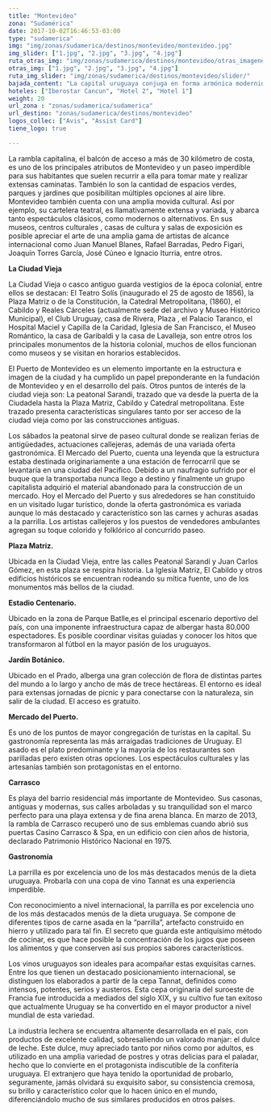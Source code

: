 ```yaml
---
title: "Montevideo"
zona: "Sudamérica"
date: 2017-10-02T16:46:53-03:00
type: "sudamerica"
img: "img/zonas/sudamerica/destinos/montevideo/montevideo.jpg"
img_slider: ["1.jpg", "2.jpg", "3.jpg", "4.jpg"]
ruta_otras_img: "img/zonas/sudamerica/destinos/montevideo/otras_imagenes/"
otras_img: ["1.jpg", "2.jpg", "3.jpg", "4.jpg"]
ruta_img_slider: "img/zonas/sudamerica/destinos/montevideo/slider/"
bajada_content: "La capital uruguaya conjuga en forma armónica modernidad y tradición. Antiguos tesoros arquitectónicos como el Cabildo, la Iglesia Matriz y la Puerta de la Ciudadela, estilos como el Art Nouveau y el Art Decó y modernas construcciones de vanguardia como la Torre de las Comunicaciones, le proporcionan a la ciudad una identidad única."
hoteles: ["Iberostar Cancun", "Hotel 2", "Hotel 1"]
weight: 20
url_zona : "zonas/sudamerica/sudamerica"
url_destino: "zonas/sudamerica/destinos/montevideo"
logos_collec: ["Avis", "Assist Card"]
tiene_logo: true

---
```

La rambla capitalina, el balcón de acceso a más de 30 kilómetro de costa, es uno de los principales atributos de Montevideo y un paseo imperdible para sus habitantes que suelen recurrir a ella para tomar mate y realizar extensas caminatas. También lo son la cantidad de espacios verdes, parques y jardines que posibilitan múltiples opciones al aire libre. Montevideo también cuenta con una amplia movida cultural. Así por ejemplo, su cartelera teatral, es llamativamente extensa y variada, y abarca tanto espectáculos clásicos, como modernos o alternativos. En sus museos, centros culturales , casas de cultura y salas de exposición es posible apreciar el arte de una amplia gama de artistas de alcance internacional como Juan Manuel Blanes, Rafael Barradas, Pedro Figari, Joaquín Torres García, José Cúneo e Ignacio Iturria, entre otros.

**La Ciudad Vieja**

La Ciudad Vieja o casco antiguo guarda vestigios de la época colonial, entre ellos se destacan: El Teatro Solís (inaugurado el 25 de agosto de 1856), la Plaza Matriz o de la Constitución, la Catedral Metropolitana, (1860), el Cabildo y Reales Cárceles (actualmente sede del archivo y Museo Histórico Municipal), el Club Uruguay, casa de Rivera, Plaza , el Palacio Taranco, el Hospital Maciel y Capilla de la Caridad, Iglesia de San Francisco, el Museo Romántico, la casa de Garibaldi y la casa de Lavalleja, son entre otros los principales monumentos de la historia colonial, muchos de ellos funcionan como museos y se visitan en horarios establecidos.

El Puerto de Montevideo es un elemento importante en la estructura e imagen de la ciudad y ha cumplido un papel preponderante en la fundación de Montevideo y en el desarrollo del país. Otros puntos de interés de la ciudad vieja son: La peatonal Sarandi, trazado que va desde la puerta de la Ciudadela hasta la Plaza Matriz, Cabildo y Catedral metropolitana. Este trazado presenta características singulares tanto por ser acceso de la ciudad vieja como por las construcciones antiguas.

Los sábados la peatonal sirve de paseo cultural donde se realizan ferias de antigüedades, actuaciones callejeras, además de una variada oferta gastronómica.
El Mercado del Puerto, cuenta una leyenda que la estructura estaba destinada originariamente a una estación de ferrocarril que se levantaría en una ciudad del Pacifico. Debido a un naufragio sufrido por el buque que la transportaba nunca llego a destino y finalmente un grupo capitalista adquirió el material abandonado para la construcción de un mercado. Hoy el Mercado del Puerto y sus alrededores se han constituido en un visitado lugar turístico, donde la oferta gastronómica es variada aunque lo más destacado y característico son las carnes y achuras asadas a la parrilla. Los artistas callejeros y los puestos de vendedores ambulantes agregan su toque colorido y folklórico al concurrido paseo.

**Plaza Matriz.**

Ubicada en la Ciudad Vieja, entre las calles Peatonal Sarandí y Juan Carlos Gómez,  en esta plaza se respira historia. La Iglesia Matriz, El Cabildo y otros edificios históricos se encuentran rodeando su mítica fuente, uno de los monumentos más bellos de la ciudad.

**Estadio Centenario.**

Ubicado en la zona de Parque Batlle,es el principal escenario deportivo del país, con una imponente infraestructura capaz de albergar hasta 80.000 espectadores. Es posible coordinar visitas guiadas y conocer los hitos que transformaron al fútbol en la mayor pasión de los uruguayos.

**Jardín Botánico.**

Ubicado en el Prado,  alberga una gran colección de flora de distintas partes del mundo a lo largo y ancho de más de trece hectáreas. El entorno es ideal para extensas jornadas de picnic y para conectarse con la naturaleza, sin salir de la ciudad. El acceso es gratuito.

**Mercado del Puerto.**

Es uno de los puntos de mayor congregación de turistas en la capital. Su gastronomía representa las más arraigadas tradiciones de Uruguay. El asado es el plato predominante y la mayoría de los restaurantes son parilladas pero existen otras opciones. Los espectáculos culturales y las artesanías también son protagonistas en el entorno.

**Carrasco**

Es playa del barrio residencial más importante de Montevideo. Sus casonas, antiguas y modernas, sus calles arboladas y su tranquilidad son el marco perfecto para una playa extensa y de fina arena blanca. En marzo de 2013, la rambla de Carrasco recuperó uno de sus emblemas cuando abrió sus puertas Casino Carrasco & Spa, en un edificio con cien años de historia, declarado Patrimonio Histórico Nacional en 1975.

**Gastronomía**

La parrilla es por excelencia uno de los más destacados menús de la dieta uruguaya. Probarla con una copa de vino Tannat es una experiencia imperdible.

Con reconocimiento a nivel internacional, la parrilla es por excelencia uno de los más destacados menús de la dieta uruguaya. Se compone de diferentes tipos de carne asada en la “parrilla”, artefacto construido en hierro y utilizado para tal fin. El secreto que guarda este antiquísimo método de cocinar, es que hace posible la concentración de los jugos que poseen los alimentos y que conserven así sus propios sabores característicos.

Los vinos uruguayos son ideales para acompañar estas exquisitas carnes. Entre los que tienen un destacado posicionamiento internacional, se distinguen los elaborados a partir de la cepa Tannat, definidos como intensos, potentes, serios y austeros. Esta cepa originaria del suroeste de Francia fue introducida a mediados del siglo XIX, y su cultivo fue tan exitoso que actualmente Uruguay se ha convertido en el mayor productor a nivel mundial de esta variedad.

La industria lechera se encuentra altamente desarrollada en el país, con productos de excelente calidad, sobresaliendo un valorado manjar: el dulce de leche. Este dulce, muy apreciado tanto por niños como por adultos, es utilizado en una amplia variedad de postres y otras delicias para el paladar, hecho que lo convierte en el protagonista indiscutible de la confitería uruguaya. El extranjero que haya tenido la oportunidad de probarlo, seguramente, jamás olvidará su exquisito sabor, su consistencia cremosa, su brillo y característico color que lo hacen único en el mundo, diferenciándolo mucho de sus similares producidos en otros países.
